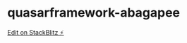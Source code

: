 # quasarframework-abagapee

[Edit on StackBlitz ⚡️](https://stackblitz.com/edit/quasarframework-abagap)